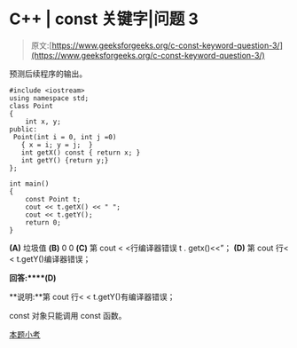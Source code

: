 # C++ | const 关键字|问题 3

> 原文:[https://www.geeksforgeeks.org/c-const-keyword-question-3/](https://www.geeksforgeeks.org/c-const-keyword-question-3/)

预测后续程序的输出。

```
#include <iostream>
using namespace std;
class Point
{
    int x, y;
public:
 Point(int i = 0, int j =0)
   { x = i; y = j;  }
   int getX() const { return x; }
   int getY() {return y;}
};

int main()
{
    const Point t;
    cout << t.getX() << " ";
    cout << t.getY();
    return 0;
}
```

**(A)** 垃圾值
**(B)** 0 0
**(C)** 第 cout < <行编译器错误 t . getx()<<”；
**(D)** 第 cout 行< < t.getY()编译器错误；

**回答:****(D)**

**说明:**第 cout 行< < t.getY()有编译器错误；

const 对象只能调用 const 函数。

[本题小考](https://www.geeksforgeeks.org/quiz-corner-gq/)